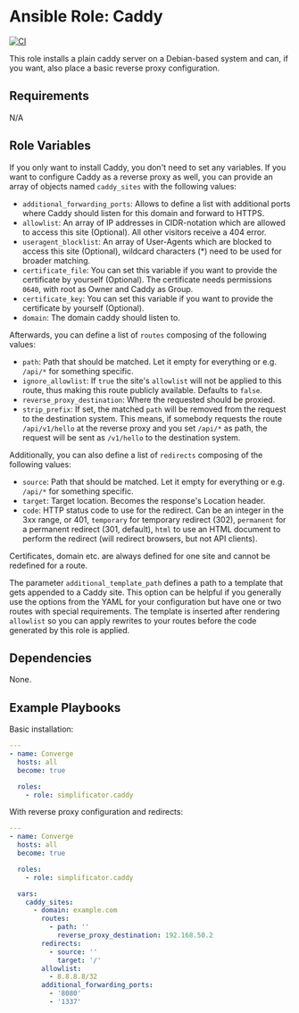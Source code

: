# Ansible Role: Caddy

[![CI](https://github.com/simplificator/ansible-role-caddy/workflows/CI/badge.svg?event=push)](https://github.com/simplificator/ansible-role-caddy/actions?query=workflow%3ACI)

This role installs a plain caddy server on a Debian-based system and can, if you want, also place a basic reverse proxy configuration.

## Requirements

N/A

## Role Variables

If you only want to install Caddy, you don't need to set any variables. If you want to configure Caddy as a reverse proxy as well, you can provide an array of objects named `caddy_sites` with the following values:

* `additional_forwarding_ports`: Allows to define a list with additional ports where Caddy should listen for this domain and forward to HTTPS.
* `allowlist`: An array of IP addresses in CIDR-notation which are allowed to access this site (Optional). All other visitors receive a 404 error.
* `useragent_blocklist`: An array of User-Agents which are blocked to access this site (Optional), wildcard characters (*) need to be used for broader matching.
* `certificate_file`: You can set this variable if you want to provide the certificate by yourself (Optional). The certificate needs permissions `0640`, with root as Owner and Caddy as Group.
* `certificate_key`: You can set this variable if you want to provide the certificate by yourself (Optional).
* `domain`: The domain caddy should listen to.

Afterwards, you can define a list of `routes` composing of the following values:

* `path`: Path that should be matched. Let it empty for everything or e.g. `/api/*` for something specific.
* `ignore_allowlist`: If `true` the site's `allowlist` will not be applied to this route, thus making this route publicly available. Defaults to `false`.
* `reverse_proxy_destination`: Where the requested should be proxied.
* `strip_prefix`: If set, the matched `path` will be removed from the request to the destination system. This means, if somebody requests the route `/api/v1/hello` at the reverse proxy and you set `/api/*` as path, the request will be sent as `/v1/hello` to the destination system.

Additionally, you can also define a list of `redirects` composing of the following values:

* `source`: Path that should be matched. Let it empty for everything or e.g. `/api/*` for something specific.
* `target`: Target location. Becomes the response's Location header.
* `code`: HTTP status code to use for the redirect. Can be an integer in the 3xx range, or 401, `temporary` for temporary redirect (302), `permanent` for a permanent redirect (301, default), `html` to use an HTML document to perform the redirect (will redirect browsers, but not API clients).

Certificates, domain etc. are always defined for one site and cannot be redefined for a route.

The parameter `additional_template_path` defines a path to a template that gets appended to a Caddy site. This option can be helpful if you generally use the options from the YAML for your configuration but have one or two routes with special requirements. The template is inserted after rendering `allowlist` so you can apply rewrites to your routes before the code generated by this role is applied.

## Dependencies

None.

## Example Playbooks

Basic installation:

```yaml
---
- name: Converge
  hosts: all
  become: true

  roles:
    - role: simplificator.caddy
```

With reverse proxy configuration and redirects:

```yaml
---
- name: Converge
  hosts: all
  become: true

  roles:
    - role: simplificator.caddy

  vars:
    caddy_sites:
      - domain: example.com
        routes:
          - path: ''
            reverse_proxy_destination: 192.168.50.2
        redirects:
          - source: ''
            target: '/'
        allowlist:
          - 8.8.8.8/32
        additional_forwarding_ports:
          - '8080'
          - '1337'
```
